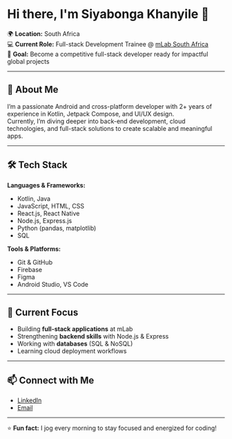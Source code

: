 # Hi there, I'm Siyabonga Khanyile 👋

🌍 **Location:** South Africa  
💻 **Current Role:** Full-stack Development Trainee @ [mLab South Africa](https://www.mlab.co.za/)  
🎯 **Goal:** Become a competitive full-stack developer ready for impactful global projects

---

## 🚀 About Me
I’m a passionate Android and cross-platform developer with 2+ years of experience in Kotlin, Jetpack Compose, and UI/UX design.  
Currently, I’m diving deeper into back-end development, cloud technologies, and full-stack solutions to create scalable and meaningful apps.

---

## 🛠️ Tech Stack
**Languages & Frameworks:**  
- Kotlin, Java  
- JavaScript, HTML, CSS  
- React.js, React Native  
- Node.js, Express.js  
- Python (pandas, matplotlib)  
- SQL  

**Tools & Platforms:**  
- Git & GitHub  
- Firebase  
- Figma  
- Android Studio, VS Code  

---

## 📌 Current Focus
- Building **full-stack applications** at mLab  
- Strengthening **backend skills** with Node.js & Express  
- Working with **databases** (SQL & NoSQL)  
- Learning cloud deployment workflows

---

## 📫 Connect with Me
- [LinkedIn](https://www.linkedin.com/in/siyabonga-khanyile-934787298/)  
- [Email](mailto:siyabongakhanyile76@gmail.com)

---

⭐ **Fun fact:** I jog every morning to stay focused and energized for coding!  
